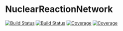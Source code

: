 # NuclearReactionNetwork

[![Build Status](https://travis-ci.com/YukiyaSaito/NuclearReactionNetwork.jl.svg?branch=master)](https://travis-ci.com/YukiyaSaito/NuclearReactionNetwork.jl)
[![Build Status](https://ci.appveyor.com/api/projects/status/github/YukiyaSaito/NuclearReactionNetwork.jl?svg=true)](https://ci.appveyor.com/project/YukiyaSaito/NuclearReactionNetwork-jl)
[![Coverage](https://codecov.io/gh/YukiyaSaito/NuclearReactionNetwork.jl/branch/master/graph/badge.svg)](https://codecov.io/gh/YukiyaSaito/NuclearReactionNetwork.jl)
[![Coverage](https://coveralls.io/repos/github/YukiyaSaito/NuclearReactionNetwork.jl/badge.svg?branch=master)](https://coveralls.io/github/YukiyaSaito/NuclearReactionNetwork.jl?branch=master)
